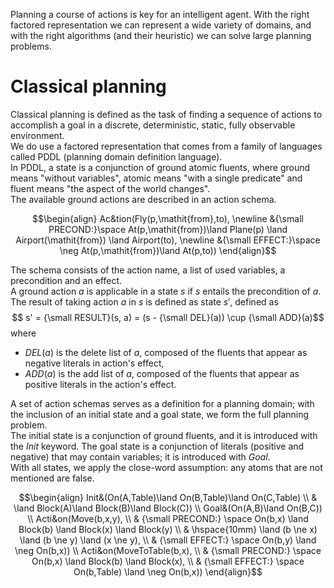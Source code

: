 Planning a course of actions is key for an intelligent agent. With the right factored representation we can represent a wide variety of domains, and with the right algorithms (and their heuristic) we can solve large planning problems.
# Classical planning
Classical planning is defined as the task of finding a sequence of actions to accomplish a goal in a discrete, deterministic, static, fully observable environment.<br>
We do use a factored representation that comes from a family of languages called PDDL (planning domain definition language).<br>
In PDDL, a state is a conjunction of ground atomic fluents, where ground means "without variables", atomic means "with a single predicate" and fluent means "the aspect of the world changes".<br>
The available ground actions are described in an action schema.

$$\begin{align} 
Ac&tion(Fly(p,\mathit{from},to), \newline
&{\small PRECOND:}\space At(p,\mathit{from})\land Plane(p) \land Airport(\mathit{from}) \land Airport(to), \newline
&{\small EFFECT:}\space \neg At(p,\mathit{from})\land At(p,to))
\end{align}$$

The schema consists of the action name, a list of used variables, a precondition and an effect.<br>
A ground action $a$ is applicable in a state $s$ if $s$ entails the precondition of $a$. The result of taking action $a$ in $s$ is defined as state $s'$, defined as
$$ s' = {\small RESULT}(s, a) = (s - {\small DEL}(a)) \cup {\small ADD}(a)$$
where 
- $DEL(a)$ is the delete list of $a$, composed of the fluents that appear as negative literals in action's effect,
- $ADD(a)$ is the add list of $a$, composed of the fluents that appear as positive literals in the action's effect.

A set of action schemas serves as a definition for a planning domain; with the inclusion of an initial state and a goal state, we form the full planning problem.<br>
The initial state is a conjunction of ground fluents, and it is introduced with the $Init$ keyword. The goal state is a conjunction of literals (positive and negative) that may contain variables; it is introduced with $Goal$.<br>
With all states, we apply the close-word assumption: any atoms that are not mentioned are false.

$$\begin{align}
Init&(On(A,Table)\land On(B,Table)\land On(C,Table) \\
& \land Block(A)\land Block(B)\land Block(C)) \\
Goal&(On(A,B)\land On(B,C)) \\
Acti&on(Move(b,x,y), \\
& {\small PRECOND:} \space On(b,x) \land Block(b) \land Block(x) \land Block(y) \\
& \hspace{10mm} \land (b \ne x) \land (b \ne y) \land (x \ne y), \\
& {\small EFFECT:} \space On(b,y) \land \neg On(b,x)) \\
Acti&on(MoveToTable(b,x), \\
& {\small PRECOND:} \space On(b,x) \land Block(b) \land Block(x), \\
& {\small EFFECT:} \space On(b,Table) \land \neg On(b,x))
\end{align}$$

